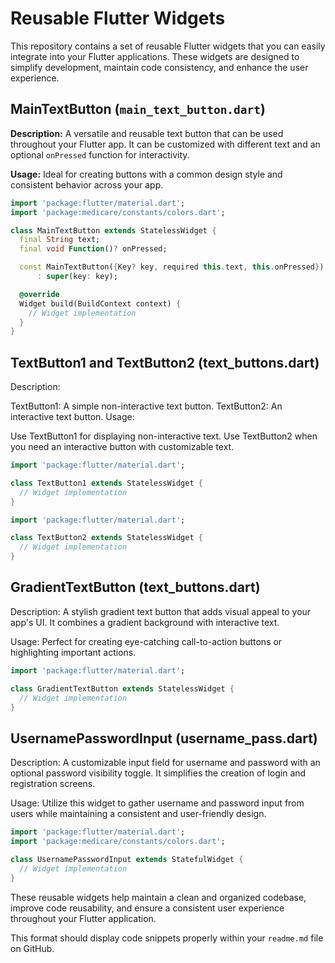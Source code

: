 # Reusable Flutter Widgets

This repository contains a set of reusable Flutter widgets that you can easily integrate into your Flutter applications. These widgets are designed to simplify development, maintain code consistency, and enhance the user experience.

## MainTextButton (`main_text_button.dart`)

**Description:** A versatile and reusable text button that can be used throughout your Flutter app. It can be customized with different text and an optional `onPressed` function for interactivity.

**Usage:** Ideal for creating buttons with a common design style and consistent behavior across your app.

```dart
import 'package:flutter/material.dart';
import 'package:medicare/constants/colors.dart';

class MainTextButton extends StatelessWidget {
  final String text;
  final void Function()? onPressed;

  const MainTextButton({Key? key, required this.text, this.onPressed})
      : super(key: key);

  @override
  Widget build(BuildContext context) {
    // Widget implementation
  }
}
```
## TextButton1 and TextButton2 (text_buttons.dart)
Description:

TextButton1: A simple non-interactive text button.
TextButton2: An interactive text button.
Usage:

Use TextButton1 for displaying non-interactive text.
Use TextButton2 when you need an interactive button with customizable text.
```dart
import 'package:flutter/material.dart';

class TextButton1 extends StatelessWidget {
  // Widget implementation
}
```

```dart
import 'package:flutter/material.dart';

class TextButton2 extends StatelessWidget {
  // Widget implementation
}
```
## GradientTextButton (text_buttons.dart)
Description: A stylish gradient text button that adds visual appeal to your app's UI. It combines a gradient background with interactive text.

Usage: Perfect for creating eye-catching call-to-action buttons or highlighting important actions.

```dart
import 'package:flutter/material.dart';

class GradientTextButton extends StatelessWidget {
  // Widget implementation
}
```
## UsernamePasswordInput (username_pass.dart)
Description: A customizable input field for username and password with an optional password visibility toggle. It simplifies the creation of login and registration screens.

Usage: Utilize this widget to gather username and password input from users while maintaining a consistent and user-friendly design.
```dart
import 'package:flutter/material.dart';
import 'package:medicare/constants/colors.dart';

class UsernamePasswordInput extends StatefulWidget {
  // Widget implementation
}
```
These reusable widgets help maintain a clean and organized codebase, improve code reusability, and ensure a consistent user experience throughout your Flutter application.


This format should display code snippets properly within your `readme.md` file on GitHub.

